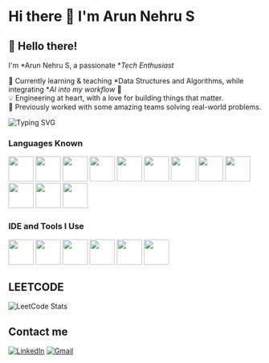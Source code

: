 # Hi there 👋 I'm Arun Nehru S

<!-- Header with GitHub Banner -->

## 👋 Hello there!

I'm *Arun Nehru S, a passionate **Tech Enthusiast*


🌱 Currently learning & teaching *Data Structures and Algorithms, while integrating **AI into my workflow* 🤖  
💡 Engineering at heart, with a love for building things that matter.  
📌 Previously worked with some amazing teams solving real-world problems.  
 

<img src="https://readme-typing-svg.demolab.com?font=Fira+Code&duration=3000&pause=1000&color=F79A16&center=true&vCenter=true&width=435&lines=Hello+%F0%9F%91%8B+I'm+Arun+Nehru+S;AI+%7C+Android+%7C+Full+Stack+Enthusiast;Let's+Build+Something+Amazing+Together!" alt="Typing SVG" />


### Languages Known 
<img height="50" width="50" src="https://img.icons8.com/color/48/000000/python.png" /> <img height="50" width="50" src="https://img.icons8.com/color/48/000000/c-programming.png" /> <img height="50" width="50" src="https://img.icons8.com/color/48/000000/c-plus-plus-logo.png" /> <img height="50" width="50" src="https://img.icons8.com/color/48/000000/java-coffee-cup-logo.png" /> <img height="50" width="50" src="https://img.icons8.com/color/48/000000/html-5.png" /> <img height="50" width="50" src="https://img.icons8.com/color/48/000000/css3.png" /> <img height="50" width="50" src="https://img.icons8.com/color/48/000000/bootstrap.png" />
<img height="50" width="50" src="https://img.icons8.com/color/48/000000/javascript.png"/> <img height="50" width="50" src="https://img.icons8.com/color/48/000000/react-native.png"/> <img height="50" width="50" src="https://img.icons8.com/color/48/000000/google-firebase-console.png"/> <img height="50" width="50" src="https://img.icons8.com/color/48/000000/mysql-logo.png"/> <img height="50" width="50" src="https://img.icons8.com/color/48/000000/mongodb.png"/> 

### IDE and Tools I Use
<img height="50" width="50" src="https://img.icons8.com/color/48/000000/visual-studio-code-2019.png"/> <img height="50" width="50" src="https://img.icons8.com/color/48/000000/pycharm.png"/> <img height="50" width="50" src="https://img.icons8.com/color/50/000000/git.png"/> <img height="50" src="https://img.icons8.com/officel/480/null/java-eclipse.png"/> <img height="50" src="https://img.icons8.com/color/480/null/notion--v1.png" /> <img height="50" width="50" src="https://img.icons8.com/color/48/000000/figma--v1.png"/> 

## LEETCODE 

![LeetCode Stats](https://leetcard.jacoblin.cool/ArunNehru404?theme=dark&font=Chilanka&ext=heatmap)

## Contact me
[![LinkedIn](https://img.shields.io/badge/LinkedIn-blue?style=for-the-badge&logo=linkedin&logoColor=white)](https://www.linkedin.com/in/arun-nehru-NURA14/)
[![Gmail](https://img.shields.io/badge/Gmail-D14836?style=for-the-badge&logo=gmail&logoColor=white)](mailto:tgnura98@gmail.com)
